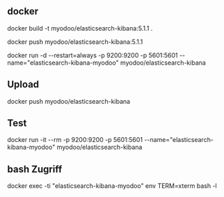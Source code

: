 ## docker
docker build -t myodoo/elasticsearch-kibana:5.1.1 .

docker push myodoo/elasticsearch-kibana:5.1.1

docker run -d --restart=always -p 9200:9200 -p 5601:5601 --name="elasticsearch-kibana-myodoo" myodoo/elasticsearch-kibana
 
## Upload
docker push myodoo/elasticsearch-kibana

## Test
docker run -it --rm -p 9200:9200 -p 5601:5601 --name="elasticsearch-kibana-myodoo" myodoo/elasticsearch-kibana
 
## bash Zugriff
docker exec -ti "elasticsearch-kibana-myodoo" env TERM=xterm bash -l